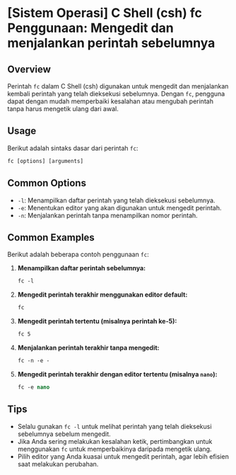 # [Sistem Operasi] C Shell (csh) fc Penggunaan: Mengedit dan menjalankan perintah sebelumnya

## Overview
Perintah `fc` dalam C Shell (csh) digunakan untuk mengedit dan menjalankan kembali perintah yang telah dieksekusi sebelumnya. Dengan `fc`, pengguna dapat dengan mudah memperbaiki kesalahan atau mengubah perintah tanpa harus mengetik ulang dari awal.

## Usage
Berikut adalah sintaks dasar dari perintah `fc`:

```csh
fc [options] [arguments]
```

## Common Options
- `-l`: Menampilkan daftar perintah yang telah dieksekusi sebelumnya.
- `-e`: Menentukan editor yang akan digunakan untuk mengedit perintah.
- `-n`: Menjalankan perintah tanpa menampilkan nomor perintah.

## Common Examples
Berikut adalah beberapa contoh penggunaan `fc`:

1. **Menampilkan daftar perintah sebelumnya:**
   ```csh
   fc -l
   ```

2. **Mengedit perintah terakhir menggunakan editor default:**
   ```csh
   fc
   ```

3. **Mengedit perintah tertentu (misalnya perintah ke-5):**
   ```csh
   fc 5
   ```

4. **Menjalankan perintah terakhir tanpa mengedit:**
   ```csh
   fc -n -e -
   ```

5. **Mengedit perintah terakhir dengan editor tertentu (misalnya `nano`):**
   ```csh
   fc -e nano
   ```

## Tips
- Selalu gunakan `fc -l` untuk melihat perintah yang telah dieksekusi sebelumnya sebelum mengedit.
- Jika Anda sering melakukan kesalahan ketik, pertimbangkan untuk menggunakan `fc` untuk memperbaikinya daripada mengetik ulang.
- Pilih editor yang Anda kuasai untuk mengedit perintah, agar lebih efisien saat melakukan perubahan.